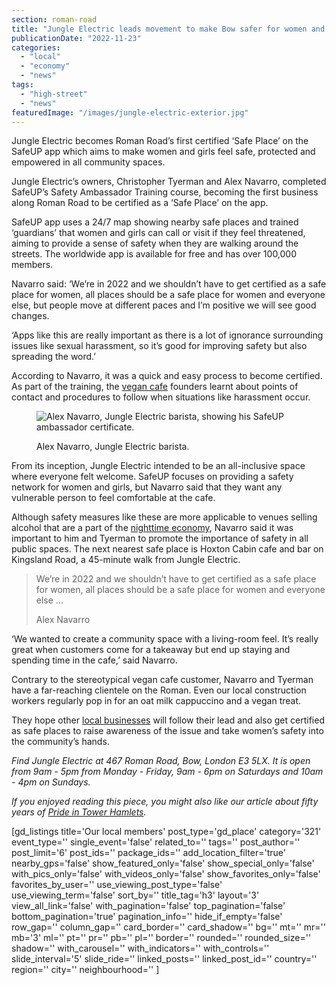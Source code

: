 ```yaml
---
section: roman-road
title: "Jungle Electric leads movement to make Bow safer for women and girls"
publicationDate: "2022-11-23"
categories: 
  - "local"
  - "economy"
  - "news"
tags: 
  - "high-street"
  - "news"
featuredImage: "/images/jungle-electric-exterior.jpg"
---
```


Jungle Electric becomes Roman Road’s first certified ‘Safe Place’ on the SafeUP app which aims to make women and girls feel safe, protected and empowered in all community spaces.

Jungle Electric’s owners, Christopher Tyerman and Alex Navarro, completed SafeUP’s Safety Ambassador Training course, becoming the first business along Roman Road to be certified as a ‘Safe Place’ on the app. 

SafeUP app uses a 24/7 map showing nearby safe places and trained ‘guardians’ that women and girls can call or visit if they feel threatened, aiming to provide a sense of safety when they are walking around the streets. The worldwide app is available for free and has over 100,000 members. 

Navarro said: ‘We’re in 2022 and we shouldn’t have to get certified as a safe place for women, all places should be a safe place for women and everyone else, but people move at different paces and I’m positive we will see good changes.

‘Apps like this are really important as there is a lot of ignorance surrounding issues like sexual harassment, so it’s good for improving safety but also spreading the word.’

According to Navarro, it was a quick and easy process to become certified. As part of the training, the [vegan cafe](https://romanroadlondon.com/best-local-vegan-vegetarian-cafes-shops/) founders learnt about points of contact and procedures to follow when situations like harassment occur. 

<figure>

![Alex Navarro, Jungle Electric barista, showing his SafeUP ambassador certificate. ](/images/Jungle-electric-safe-place-1-1024x683.jpg)

<figcaption>

Alex Navarro, Jungle Electric barista.

</figcaption>

</figure>

From its inception, Jungle Electric intended to be an all-inclusive space where everyone felt welcome. SafeUP focuses on providing a safety network for women and girls, but Navarro said that they want any vulnerable person to feel comfortable at the cafe. 

Although safety measures like these are more applicable to venues selling alcohol that are a part of the [nighttime economy](https://romanroadlondon.com/hackney-wick-bars-restaurants-raves/), Navarro said it was important to him and Tyerman to promote the importance of safety in all public spaces. The next nearest safe place is Hoxton Cabin cafe and bar on Kingsland Road, a 45-minute walk from Jungle Electric. 

> We’re in 2022 and we shouldn’t have to get certified as a safe place for women, all places should be a safe place for women and everyone else ...
> 
> Alex Navarro

‘We wanted to create a community space with a living-room feel. It’s really great when customers come for a takeaway but end up staying and spending time in the cafe,’ said Navarro. 

Contrary to the stereotypical vegan cafe customer, Navarro and Tyerman have a far-reaching clientele on the Roman. Even our local construction workers regularly pop in for an oat milk cappuccino and a vegan treat. 

They hope other [local businesses](https://romanroadlondon.com/cost-living-crisis-small-businesses-tower-hamlets/) will follow their lead and also get certified as safe places to raise awareness of the issue and take women’s safety into the community’s hands. 

_Find Jungle Electric at 467 Roman Road, Bow, London E3 5LX. It is open from 9am - 5pm from Monday - Friday, 9am - 6pm on Saturdays and 10am - 4pm on Sundays._ 

_If you enjoyed reading this piece, you might also like our article about fifty years of [Pride in Tower Hamlets](https://romanroadlondon.com/fifty-years-lgbt-tower-hamlets/)._

\[gd\_listings title='Our local members' post\_type='gd\_place' category='321' event\_type='' single\_event='false' related\_to='' tags='' post\_author='' post\_limit='6' post\_ids='' package\_ids='' add\_location\_filter='true' nearby\_gps='false' show\_featured\_only='false' show\_special\_only='false' with\_pics\_only='false' with\_videos\_only='false' show\_favorites\_only='false' favorites\_by\_user='' use\_viewing\_post\_type='false' use\_viewing\_term='false' sort\_by='' title\_tag='h3' layout='3' view\_all\_link='false' with\_pagination='false' top\_pagination='false' bottom\_pagination='true' pagination\_info='' hide\_if\_empty='false' row\_gap='' column\_gap='' card\_border='' card\_shadow='' bg='' mt='' mr='' mb='3' ml='' pt='' pr='' pb='' pl='' border='' rounded='' rounded\_size='' shadow='' with\_carousel='' with\_indicators='' with\_controls='' slide\_interval='5' slide\_ride='' linked\_posts='' linked\_post\_id='' country='' region='' city='' neighbourhood='' \]
